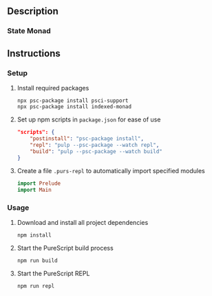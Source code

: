 ## Description
### State Monad
## Instructions
### Setup
1. Install required packages
    ```
    npx psc-package install psci-support
    npx psc-package install indexed-monad
    ```
1. Set up npm scripts in `package.json` for ease of use
    ```json
    "scripts": {
        "postinstall": "psc-package install",
        "repl": "pulp --psc-package --watch repl",
        "build": "pulp --psc-package --watch build"
    }
    ```
1. Create a file `.purs-repl` to automatically import specified modules
    ```purescript
    import Prelude
    import Main
    ```
### Usage
1. Download and install all project dependencies
    ```
    npm install
    ```
1. Start the PureScript build process
    ```
    npm run build
    ```
1. Start the PureScript REPL
    ```
    npm run repl
    ```